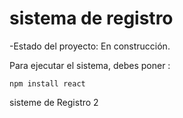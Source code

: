 <h1> sistema de registro</h1>

-Estado del proyecto: En construcción.

Para ejecutar el sistema, debes poner :

```npm install react```

sisteme de Registro 2
